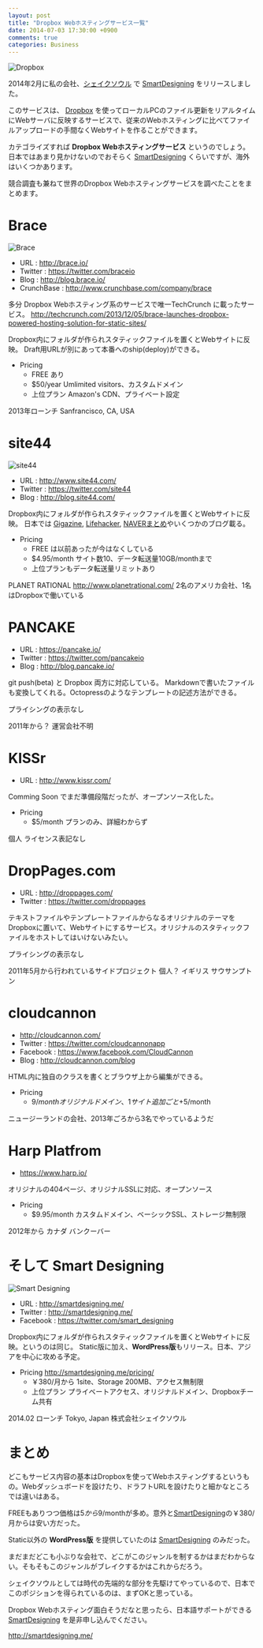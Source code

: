 ```yaml
---
layout: post
title: "Dropbox Webホスティングサービス一覧"
date: 2014-07-03 17:30:00 +0900
comments: true
categories: Business
---
```


![Dropbox](/images/dropbox-logos.png)

2014年2月に私の会社、[シェイクソウル](http://www.shakesoul.net/) で [SmartDesigning][] をリリースしました。

このサービスは、 [Dropbox](https://www.dropbox.com/) を使ってローカルPCのファイル更新をリアルタイムにWebサーバに反映するサービスで、従来のWebホスティングに比べてファイルアップロードの手間なくWebサイトを作ることができます。

カテゴライズすれば __Dropbox Webホスティングサービス__ というのでしょう。日本ではあまり見かけないのでおそらく [SmartDesigning][] くらいですが、海外はいくつかあります。

競合調査も兼ねて世界のDropbox Webホスティングサービスを調べたことをまとめます。

<!-- more -->

# Brace

![Brace](http://s3.amazonaws.com/crunchbase_prod_assets/assets/images/resized/0037/1139/371139v1-max-250x250.png)

* URL : http://brace.io/
* Twitter : https://twitter.com/braceio
* Blog : http://blog.brace.io/
* CrunchBase : http://www.crunchbase.com/company/brace

多分 Dropbox Webホスティング系のサービスで唯一TechCrunch に載ったサービス。
http://techcrunch.com/2013/12/05/brace-launches-dropbox-powered-hosting-solution-for-static-sites/

Dropbox内にフォルダが作られスタティックファイルを置くとWebサイトに反映。
Draft用URLが別にあって本番へのship(deploy)ができる。

* Pricing
   * FREE あり
   * $50/year Umlimited visitors、カスタムドメイン
   * 上位プラン Amazon's CDN、プライベート設定

2013年ローンチ
Sanfrancisco, CA, USA

# site44

![site44](http://www.site44.com/static/site44logo.png)

* URL : http://www.site44.com/
* Twitter : https://twitter.com/site44
* Blog : http://blog.site44.com/

Dropbox内にフォルダが作られスタティックファイルを置くとWebサイトに反映。
日本では [Gigazine][1], [Lifehacker][2], [NAVERまとめ][3]やいくつかのブログ載る。

[1]: http://gigazine.net/news/20130125-site44/
[2]: http://matome.naver.jp/odai/2135916317055633301
[3]: http://www.lifehacker.jp/2012/10/121005site44dropbox.html

* Pricing
   * FREE は以前あったが今はなくしている
   * $4.95/month サイト数10、データ転送量10GB/monthまで
   * 上位プランもデータ転送量リミットあり

PLANET RATIONAL
http://www.planetrational.com/
2名のアメリカ会社、1名はDropboxで働いている

# PANCAKE

* URL : https://pancake.io/
* Twitter : https://twitter.com/pancakeio
* Blog : http://blog.pancake.io/

git push(beta) と Dropbox 両方に対応している。
Markdownで書いたファイルも変換してくれる。Octopressのようなテンプレートの記述方法ができる。

プライシングの表示なし

2011年から？
運営会社不明

# KISSr

* URL : http://www.kissr.com/

Comming Soon でまだ準備段階だったが、オープンソース化した。

* Pricing
    * $5/month プランのみ、詳細わからず

個人
ライセンス表記なし

# DropPages.com

* URL : http://droppages.com/
* Twitter : https://twitter.com/droppages

テキストファイルやテンプレートファイルからなるオリジナルのテーマをDropboxに置いて、Webサイトにするサービス。オリジナルのスタティックファイルをホストしてはいけないみたい。

プライシングの表示なし

2011年5月から行われているサイドプロジェクト
個人？
イギリス サウサンプトン

# cloudcannon

* http://cloudcannon.com/
* Twitter : https://twitter.com/cloudcannonapp
* Facebook : https://www.facebook.com/CloudCannon
* Blog : http://cloudcannon.com/blog

HTML内に独自のクラスを書くとブラウザ上から編集ができる。

* Pricing
    * $9/month オリジナルドメイン、1サイト追加ごと+$5/month

ニュージーランドの会社、2013年ごろから3名でやっているようだ

# Harp Platfrom

* https://www.harp.io/

オリジナルの404ページ、オリジナルSSLに対応、オープンソース

* Pricing
    * $9.95/month カスタムドメイン、ベーシックSSL、ストレージ無制限

2012年から
カナダ バンクーバー

# そして Smart Designing
![Smart Designing](images/2013/03/slide-sd.png)

* URL : http://smartdesigning.me/
* Twitter : http://smartdesigning.me/
* Facebook : https://twitter.com/smart_designing

Dropbox内にフォルダが作られスタティックファイルを置くとWebサイトに反映。というのは同じ。
Static版に加え、**WordPress版**もリリース。日本、アジアを中心に攻める予定。

* Pricing http://smartdesigning.me/pricing/
  * ￥380/月から 1site、Storage 200MB、アクセス無制限
  * 上位プラン プライベートアクセス、オリジナルドメイン、Dropboxチーム共有

2014.02 ローンチ
Tokyo, Japan
株式会社シェイクソウル



# まとめ

どこもサービス内容の基本はDropboxを使ってWebホスティングするというもの。Webダッシュボードを設けたり、ドラフトURLを設けたりと細かなところでは違いはある。

FREEもありつつ価格は$5から$9/monthが多め。意外と[SmartDesigning][]の￥380/月からは安い方だった。

Static以外の **WordPress版** を提供していたのは [SmartDesigning][] のみだった。

まだまだどこも小ぶりな会社で、どこがこのジャンルを制するかはまだわからない。そもそもこのジャンルがブレイクするかはこれからだろう。

シェイクソウルとしては時代の先端的な部分を先駆けてやっているので、日本でこのポジションを得られているのは、まずOKと思っている。

Dropbox Webホスティング面白そうだなと思ったら、日本語サポートができる [SmartDesigning][] を是非申し込んでください。

http://smartdesigning.me/

[SmartDesigning]: http://smartdesigning.me/
